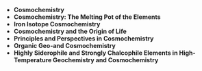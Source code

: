  <ul>
  
 <li><b><a target="_blank" href="https://github.com/manjunath5496/Cosmochemistry-Books/blob/master/cocs(1).pdf" style="text-decoration:none;">Cosmochemistry</a></b></li>
  
<li><b><a target="_blank" href="https://github.com/manjunath5496/Cosmochemistry-Books/blob/master/cocs(2).pdf" style="text-decoration:none;">Cosmochemistry: The Melting Pot of the Elements</a></b></li>

<li><b><a target="_blank" href="https://github.com/manjunath5496/Cosmochemistry-Books/blob/master/cocs(3).pdf" style="text-decoration:none;">Iron Isotope Cosmochemistry</a></b></li>
  
<li><b><a target="_blank" href="https://github.com/manjunath5496/Cosmochemistry-Books/blob/master/cocs(4).pdf" style="text-decoration:none;"> Cosmochemistry and the Origin of Life</a></b></li>
                               
  <li><b><a target="_blank" href="https://github.com/manjunath5496/Cosmochemistry-Books/blob/master/cocs(5).pdf" style="text-decoration:none;"> Principles and Perspectives in Cosmochemistry</a></b></li>  
  
   <li><b><a target="_blank" href="https://github.com/manjunath5496/Cosmochemistry-Books/blob/master/cocs(6).pdf" style="text-decoration:none;"> Organic Geo-and Cosmochemistry</a></b></li>   
  
<li><b><a target="_blank" href="https://github.com/manjunath5496/Cosmochemistry-Books/blob/master/cocs(7).rar" style="text-decoration:none;">Highly Siderophile and Strongly Chalcophile Elements in High-Temperature Geochemistry and Cosmochemistry</a></b></li>


                               
 
  
  
  
  

</ul>
